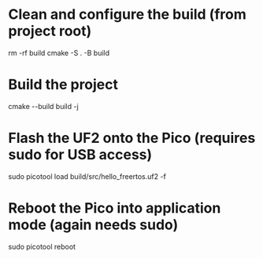 # Clean and configure the build (from project root) 
rm -rf build
cmake -S . -B build

 
# Build the project 
cmake --build build -j

 
# Flash the UF2 onto the Pico (requires sudo for USB access) 
sudo picotool load build/src/hello_freertos.uf2 -f

 
# Reboot the Pico into application mode (again needs sudo) 
sudo picotool reboot
